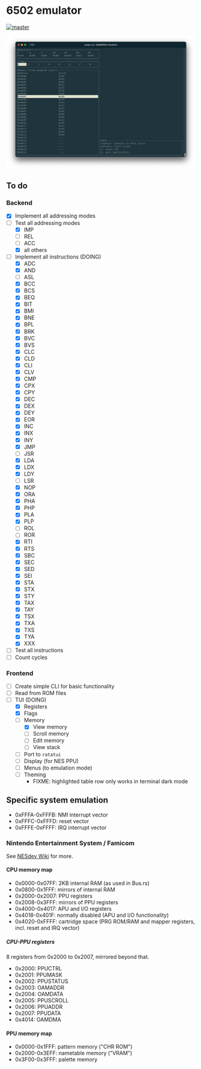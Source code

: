 # 6502 emulator

[![master](https://github.com/Jayby18/6502-emulator/actions/workflows/rust.yml/badge.svg)](https://github.com/Jayby18/6502-emulator/actions/workflows/rust.yml)

![](./examples/SCR-20230916-jplo.png)

## To do

### Backend

- [x] Implement all addressing modes
- [ ] Test all addressing modes
    - [x] IMP
    - [ ] REL
    - [ ] ACC
    - [x] all others
- [ ] Implement all instructions (DOING)
    - [x] ADC
    - [x] AND
    - [ ] ASL
    - [x] BCC
    - [x] BCS
    - [x] BEQ
    - [x] BIT
    - [x] BMI
    - [x] BNE
    - [x] BPL
    - [x] BRK
    - [x] BVC
    - [x] BVS
    - [x] CLC
    - [x] CLD
    - [x] CLI
    - [x] CLV
    - [x] CMP
    - [x] CPX
    - [x] CPY
    - [x] DEC
    - [x] DEX
    - [x] DEY
    - [x] EOR
    - [x] INC
    - [x] INX
    - [x] INY
    - [x] JMP
    - [ ] JSR
    - [x] LDA
    - [x] LDX
    - [x] LDY
    - [ ] LSR
    - [x] NOP
    - [x] ORA
    - [x] PHA
    - [x] PHP
    - [x] PLA
    - [x] PLP
    - [ ] ROL
    - [ ] ROR
    - [x] RTI
    - [x] RTS
    - [x] SBC
    - [x] SEC
    - [x] SED
    - [x] SEI
    - [x] STA
    - [x] STX
    - [x] STY
    - [x] TAX
    - [x] TAY
    - [x] TSX
    - [x] TXA
    - [x] TXS
    - [x] TYA
    - [x] XXX
- [ ] Test all instructions
- [ ] Count cycles

### Frontend

- [ ] Create simple CLI for basic functionality
- [ ] Read from ROM files
- [ ] TUI (DOING)
    - [x] Registers
    - [x] Flags
    - [ ] Memory
        - [x] View memory
        - [ ] Scroll memory
        - [ ] Edit memory
        - [ ] View stack
    - [ ] Port to `ratatui`
    - [ ] Display (for NES PPU)
    - [ ] Menus (to emulation mode)
    - [ ] Theming
        - FIXME: highlighted table row only works in terminal dark mode

## Specific system emulation

- 0xFFFA-0xFFFB: NMI interrupt vector
- 0xFFFC-0xFFFD: reset vector
- 0xFFFE-0xFFFF: IRQ interrupt vector

### Nintendo Entertainment System / Famicom

See [NESdev Wiki](https://www.nesdev.org/wiki/Nesdev_Wiki) for more.

#### CPU memory map

- 0x0000-0x07FF: 2KB internal RAM (as used in Bus.rs)
- 0x0800-0x1FFF: mirrors of internal RAM
- 0x2000-0x2007: PPU registers
- 0x2008-0x3FFF: mirrors of PPU registers
- 0x4000-0x4017: APU and I/O registers
- 0x4018-0x401F: normally disabled (APU and I/O functionality)
- 0x4020-0xFFFF: cartridge space (PRG ROM/RAM and mapper registers, incl. reset and IRQ vector)

##### CPU-PPU registers

8 registers from 0x2000 to 0x2007, mirrored beyond that.

- 0x2000: PPUCTRL
- 0x2001: PPUMASK
- 0x2002: PPUSTATUS
- 0x2003: OAMADDR
- 0x2004: OAMDATA
- 0x2005: PPUSCROLL
- 0x2006: PPUADDR
- 0x2007: PPUDATA
- 0x4014: OAMDMA

#### PPU memory map

- 0x0000-0x1FFF: pattern memory ("CHR ROM")
- 0x2000-0x3EFF: nametable memory ("VRAM")
- 0x3F00-0x3FFF: palette memory
